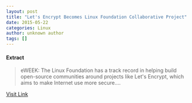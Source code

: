 ```yaml
---
layout: post
title: "Let's Encrypt Becomes Linux Foundation Collaborative Project"
date: 2015-05-22
categories: Linux
author: unknown author
tags: []
---
```





#### Extract
>eWEEK: The Linux Foundation has a track record in helping build open-source communities around projects like Let's Encrypt, which aims to make Internet use more secure....



[Visit Link](http://www.linuxtoday.com/security/lets-encrypt-becomes-linux-foundation-collaborative-project.html)


